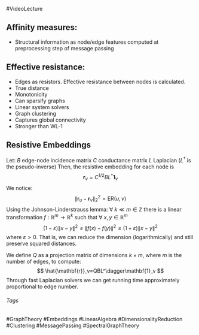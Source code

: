 #VideoLecture
## Affinity measures:
- Structural information as node/edge features computed at preprocessing step of message passing

## Effective resistance:
- Edges as resistors. Effective resistance between nodes is calculated.
- True distance
- Monotonicity
- Can sparsify graphs
- Linear system solvers
- Graph clustering
- Captures global connectivity
- Stronger than WL-1
## Resistive Embeddings
Let:
$B$ edge-node incidence matrix
$C$ conductance matrix
$L$ Laplacian ($L^\dagger$ is the pseudo-inverse)
Then, the resistive embedding for each node is
$$
\mathbf{r}_v=C^{1/2}BL^\dagger\mathbf{1}_v
$$
We notice:
$$
\|\mathbf{r}_u-\mathbf{r}_v\|_2^2 = \text{ER}(u,v)
$$
Using the Johnson-Linderstrauss lemma:
	$\forall$ $k\ll m \in \mathbb{Z}$ there is a linear transformation $f:\mathbb{R}^m\rightarrow\mathbb{R}^k$ such that $\forall$ $x, y\in\mathbb{R}^m$  
$$
(1−\varepsilon)\|x−y\|^2\leq\|f(x)−f(y)\|^2\leq(1+\varepsilon)\|x−y\|^2
$$
	where $\varepsilon>0$.
That is, we can reduce the dimension (logarithmically) and still preserve squared distances.

We define $Q$ as a projection matrix of dimensions $k\times m$, where $m$ is the number of edges, to compute:
$$
\hat{\mathbf{r}}_v=QBL^\dagger\mathbf{1}_v
$$
Through fast Laplacian solvers we can get running time approximately proportional to edge number.

###### Tags
#GraphTheory  #Embeddings #LinearAlgebra #DimensionalityReduction #Clustering #MessagePassing #SpectralGraphTheory 